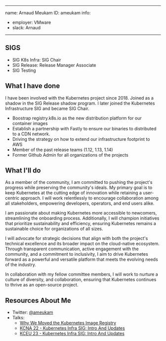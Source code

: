 -------------------------------------------------------------
name: Arnaud Meukam
ID: ameukam
info:
  - employer: VMware
  - slack: Arnaud
-------------------------------------------------------------

## SIGS

- SIG K8s Infra: SIG Chair
- SIG Release: Release Manager Associate
- SIG Testing

## What I have done

I have been involved with the Kubernetes project since 2018. Joined as a shadow in the SIG Release shadow program. I later joined the Kubernetes Infrastructure SIG and became SIG Chair.

 - Boostrap registry.k8s.io as the new distribution platform for our container images
 - Establish a partnership with Fastly to ensure our binaries to distributed to a CDN network.
 - Driving the strategy on how to extend our infrastructure footprint to AWS
 - Member of the past release teams (1.12, 1.13, 1.14)
 - Former Github Admin for all organizations of the projects

## What I'll do

As a member of the community, I am committed to pushing the project's progress while preserving the community's ideals. My primary goal is to keep Kubernetes at the cutting edge of innovation while retaining a user-centric approach. I will work relentlessly to encourage collaboration among all stakeholders, empowering developers, operators, and end users alike.

I am passionate about making Kubernetes more accessible to newcomers, streamlining the onboarding process. Additionally, I will champion initiatives that prioritize sustainability and efficiency, ensuring Kubernetes remains a sustainable choice for organizations of all sizes.

I will advocate for strategic decisions that align with both the project's technical excellence and its broader impact on the cloud-native ecosystem. Through transparent communication, active engagement with the community, and a commitment to inclusivity, I aim to drive Kubernetes forward as a powerful and versatile platform that meets the evolving needs of the industry.

In collaboration with my fellow committee members, I will work to nurture a culture of diversity, and collaboration, ensuring that Kubernetes continues to thrive as an open-source project.

## Resources About Me

- Twitter: [@ameukam](https://twitter.com/ameukam)
- Talks:
  - [Why We Moved the Kubernetes Image Registry](https://www.youtube.com/watch?v=9CdzisDQkjE)
  - [KCNA 22 - Kubernetes Infra SIG: Intro And Updates](https://www.youtube.com/watch?v=mJAC4asDCOw)
  - [KCEU 23 - Kubernetes Infra SIG: Intro And Updates](https://www.youtube.com/watch?v=_QAElyKyN1o)
